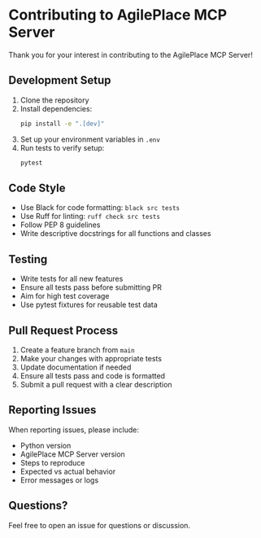 # Contributing to AgilePlace MCP Server

Thank you for your interest in contributing to the AgilePlace MCP Server!

## Development Setup

1. Clone the repository
2. Install dependencies:
   ```bash
   pip install -e ".[dev]"
   ```
3. Set up your environment variables in `.env`
4. Run tests to verify setup:
   ```bash
   pytest
   ```

## Code Style

- Use Black for code formatting: `black src tests`
- Use Ruff for linting: `ruff check src tests`
- Follow PEP 8 guidelines
- Write descriptive docstrings for all functions and classes

## Testing

- Write tests for all new features
- Ensure all tests pass before submitting PR
- Aim for high test coverage
- Use pytest fixtures for reusable test data

## Pull Request Process

1. Create a feature branch from `main`
2. Make your changes with appropriate tests
3. Update documentation if needed
4. Ensure all tests pass and code is formatted
5. Submit a pull request with a clear description

## Reporting Issues

When reporting issues, please include:
- Python version
- AgilePlace MCP Server version
- Steps to reproduce
- Expected vs actual behavior
- Error messages or logs

## Questions?

Feel free to open an issue for questions or discussion.

